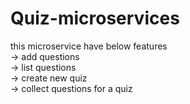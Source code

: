# Quiz-microservices 

this microservice have below features <br>
-> add questions <br>
-> list questions <br>
-> create new quiz <br>
-> collect questions for a quiz <br> 
 
 
